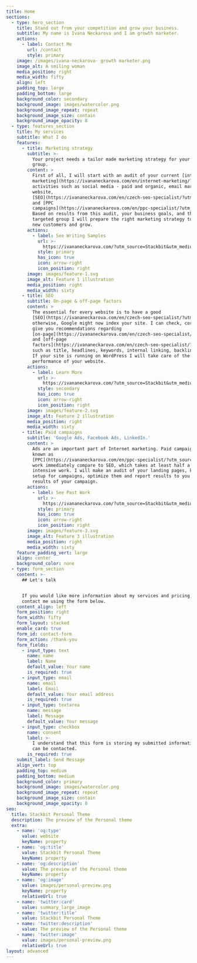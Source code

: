 ```yaml
---
title: Home
sections:
  - type: hero_section
    title: Stand out from your competition and grow your business.
    subtitle: My name is Ivana Neckarova and I am growth marketer.
    actions:
      - label: Contact Me
        url: /contact
        style: primary
    image: /images/ivana-neckarova- growth marketer.png
    image_alt: A smiling woman
    media_position: right
    media_width: fifty
    align: left
    padding_top: large
    padding_bottom: large
    background_color: secondary
    background_image: images/watercolor.png
    background_image_repeat: repeat
    background_image_size: contain
    background_image_opacity: 8
  - type: features_section
    title: My services
    subtitle: What I do
    features:
      - title: Marketing strategy
        subtitle: >-
          Your project needs a tailor made marketing strategy for your targeted
          group.
        content: >
          First of all, I will start with an audit of your current [internet
          marketing](https://ivananeckarova.com/en/internet-marketing/?utm_source=Stackbit\&utm_medium=link\&utm_campaign=personal_website)
          activities such as social media - paid and organic, email marketing,
          website,
          [SEO](https://ivananeckarova.com/en/czech-seo-specialist/?utm_source=Stackbit\&utm_medium=link\&utm_campaign=personal_website),
          and [PPC
          campaigns](https://ivananeckarova.com/en/ppc-specialist/?utm_source=Stackbit\&utm_medium=link\&utm_campaign=personal_website).
          Based on results from this audit, your business goals, and the
          targeted group I will prepare the right marketing strategy to acquire
          new customers and grow.
        actions:
          - label: See Writing Samples
            url: >-
              https://ivananeckarova.com/?utm_source=Stackbit&utm_medium=link&utm_campaign=personal_website
            style: primary
            has_icon: true
            icon: arrow-right
            icon_position: right
        image: images/feature-1.svg
        image_alt: Feature 1 illustration
        media_position: right
        media_width: sixty
      - title: SEO
        subtitle: On-page & off-page factors
        content: >
          The essential for every website is to have a good
          [SEO](https://ivananeckarova.com/en/czech-seo-specialist/?utm_source=Stackbit\&utm_medium=link\&utm_campaign=personal_website),
          otherwise, Google might now index your site. I can check, correct, and
          give you recommendations regarding
          [on-page](https://ivananeckarova.com/en/czech-seo-specialist/?utm_source=Stackbit\&utm_medium=link\&utm_campaign=personal_website#On-page%20factors)
          and [off-page
          factors](https://ivananeckarova.com/en/czech-seo-specialist/?utm_source=Stackbit\&utm_medium=link\&utm_campaign=personal_website#Off-page%20factors)
          such as title, headlines, keywords, internal linking, backlinks. Also
          If your site is running on WordPress I will take care of the
          performance of your website.
        actions:
          - label: Learn More
            url: >-
              https://ivananeckarova.com/?utm_source=Stackbit&utm_medium=link&utm_campaign=personal_website
            style: secondary
            has_icon: true
            icon: arrow-right
            icon_position: right
        image: images/feature-2.svg
        image_alt: Feature 2 illustration
        media_position: right
        media_width: sixty
      - title: Paid campaigns
        subtitle: 'Google Ads, Facebook Ads, LinkedIn.'
        content: >
          Ads are an important part of Internet marketing. Paid campaigns also
          known as
          [PPC](https://ivananeckarova.com/en/ppc-specialist/?utm_source=Stackbit\&utm_medium=link\&utm_campaign=personal_website),
          work immediately compare to SEO, which takes at least half a year of
          intensive work. I will make an audit of your landing pages, keywords,
          setup for campaigns, optimize them and report results to you the
          results of your campaign. 
        actions:
          - label: See Past Work
            url: >-
              https://ivananeckarova.com/?utm_source=Stackbit&utm_medium=link&utm_campaign=personal_website
            style: primary
            has_icon: true
            icon: arrow-right
            icon_position: right
        image: images/feature-3.svg
        image_alt: Feature 3 illustration
        media_position: right
        media_width: sixty
    feature_padding_vert: large
    align: center
    background_color: none
  - type: form_section
    content: >-
      ## Let's talk


      If you would like more information about my services and pricing, please
      contact me using the form below.
    content_align: left
    form_position: right
    form_width: fifty
    form_layout: stacked
    enable_card: true
    form_id: contact-form
    form_action: /thank-you
    form_fields:
      - input_type: text
        name: name
        label: Name
        default_value: Your name
        is_required: true
      - input_type: email
        name: email
        label: Email
        default_value: Your email address
        is_required: true
      - input_type: textarea
        name: message
        label: Message
        default_value: Your message
      - input_type: checkbox
        name: consent
        label: >-
          I understand that this form is storing my submitted information so I
          can be contacted.
        is_required: true
    submit_label: Send Message
    align_vert: top
    padding_top: medium
    padding_bottom: medium
    background_color: primary
    background_image: images/watercolor.png
    background_image_repeat: repeat
    background_image_size: contain
    background_image_opacity: 8
seo:
  title: Stackbit Personal Theme
  description: The preview of the Personal theme
  extra:
    - name: 'og:type'
      value: website
      keyName: property
    - name: 'og:title'
      value: Stackbit Personal Theme
      keyName: property
    - name: 'og:description'
      value: The preview of the Personal theme
      keyName: property
    - name: 'og:image'
      value: images/personal-preview.png
      keyName: property
      relativeUrl: true
    - name: 'twitter:card'
      value: summary_large_image
    - name: 'twitter:title'
      value: Stackbit Personal Theme
    - name: 'twitter:description'
      value: The preview of the Personal theme
    - name: 'twitter:image'
      value: images/personal-preview.png
      relativeUrl: true
layout: advanced
---
```

